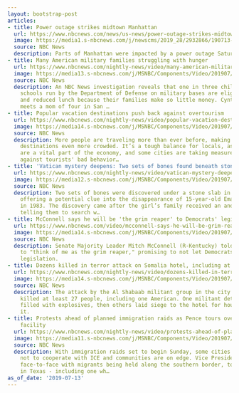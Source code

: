 ```yaml
---
layout: bootstrap-post
articles:
- title: Power outage strikes midtown Manhattan
  url: https://www.nbcnews.com/news/us-news/power-outage-strikes-midtown-manhattan-n1029636
  image: https://media1.s-nbcnews.com/j/newscms/2019_28/2932866/190713-poweroutagenycsubway-kf-821p_cedd1b20a108f4d4e22ccc536c075838.nbcnews-fp-1200-630.jpg
  source: NBC News
  description: Parts of Manhattan were impacted by a power outage Saturday.
- title: Many American military families struggling with hunger
  url: https://www.nbcnews.com/nightly-news/video/many-american-military-families-struggling-with-hunger-63798853617
  image: https://media13.s-nbcnews.com/j/MSNBC/Components/Video/201907/nn_cmc_military_family_hunger_190713_1920x1080.nbcnews-fp-1200-630.jpg
  source: NBC News
  description: An NBC News investigation reveals that one in three children attending
    schools run by the Department of Defense on military bases are eligible for free
    and reduced lunch because their families make so little money. Cynthia McFadden
    meets a mom of four in San …
- title: Popular vacation destinations push back against overtourism
  url: https://www.nbcnews.com/nightly-news/video/popular-vacation-destinations-push-back-against-overtourism-63796293993
  image: https://media14.s-nbcnews.com/j/MSNBC/Components/Video/201907/nn_sha_too_many_tourists_190713_1920x1080.nbcnews-fp-1200-630.jpg
  source: NBC News
  description: More people are traveling more than ever before, making popular vacation
    destinations even more crowded. It’s a tough balance for locals, as travelers
    are a vital part of the economy, and some cities are taking measures to fight
    against tourists' bad behavior…
- title: 'Vatican mystery deepens: Two sets of bones found beneath stone slab'
  url: https://www.nbcnews.com/nightly-news/video/vatican-mystery-deepens-two-sets-of-bones-found-beneath-stone-slab-63797317953
  image: https://media12.s-nbcnews.com/j/MSNBC/Components/Video/201907/nn_kgi_vatican_missing_girl_190713_1920x1080.nbcnews-fp-1200-630.jpg
  source: NBC News
  description: Two sets of bones were discovered under a stone slab in a Vatican cemetery,
    offering a potential clue into the disappearance of 15-year-old Emanuela Orlandi
    in 1983. The discovery came after the girl’s family received an anonymous tip
    telling them to search w…
- title: McConnell says he will be 'the grim reaper' to Democrats' legislation
  url: https://www.nbcnews.com/video/mcconnell-says-he-will-be-grim-reaper-to-democrats-legislation-63796293974
  image: https://media14.s-nbcnews.com/j/MSNBC/Components/Video/201907/mcconnell.nbcnews-fp-1200-630.jpg
  source: NBC News
  description: Senate Majority Leader Mitch McConnell (R-Kentucky) told an audience
    to "think of me as the grim reaper," promising to not let Democrats pass progressive
    legislation.
- title: Dozens killed in terror attack on Somalia hotel, including at least one American
  url: https://www.nbcnews.com/nightly-news/video/dozens-killed-in-terror-attack-on-somalia-hotel-including-at-least-one-american-63797317940
  image: https://media14.s-nbcnews.com/j/MSNBC/Components/Video/201907/nn_mbr_somalia_attack_190713_1920x1080.nbcnews-fp-1200-630.jpg
  source: NBC News
  description: The attack by the Al Shabaab militant group in the city of Kismayo
    killed at least 27 people, including one American. One militant detonated a truck
    filled with explosives, then others laid siege to the hotel for hours and raided
    it.
- title: Protests ahead of planned immigration raids as Pence tours overcrowded detention
    facility
  url: https://www.nbcnews.com/nightly-news/video/protests-ahead-of-planned-immigration-raids-as-pence-tours-overcrowded-detention-facility-63796293965
  image: https://media11.s-nbcnews.com/j/MSNBC/Components/Video/201907/nn_mhu_ice_raids_190713_1920x1080.nbcnews-fp-1200-630.jpg
  source: NBC News
  description: With immigration raids set to begin Sunday, some cities are vowing
    not to cooperate with ICE and communities are on edge. Vice President Pence came
    face-to-face with migrants being held along the southern border, touring facilities
    in Texas - including one wh…
as_of_date: '2019-07-13'
---
```


